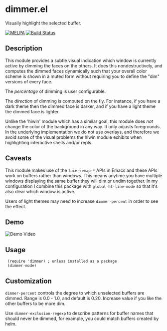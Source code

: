 # dimmer.el

Visually highlight the selected buffer.

[![MELPA](https://melpa.org/packages/dimmer-badge.svg)](https://melpa.org/#/dimmer)
[![Build Status](https://travis-ci.org/gonewest818/dimmer.el.svg?branch=master)](https://travis-ci.org/gonewest818/dimmer.el)

## Description

This module provides a subtle visual indication which window is
currently active by dimming the faces on the others.  It does this
nondestructively, and computes the dimmed faces dynamically such
that your overall color scheme is shown in a muted form without
requiring you to define the "dim" versions of every face.

The *percentage* of dimming is user configurable.

The *direction* of dimming is computed on the fly. For instance, if
you have a dark theme then the dimmed face is darker, and if you have
a light theme the dimmed face is lighter.

Unlike the 'hiwin' module which has a similar goal, this module
does *not* change the color of the background in any way.  It only
adjusts foregrounds.  In the underlying implementation we do not
use overlays, and therefore we avoid some of the visual problems
the hiwin module exhibits when highlighting interactive shells
and/or repls.

## Caveats

This module makes use of the `face-remap-*` APIs in Emacs and these
APIs work on buffers rather than windows. This means anytime you have
multiple windows displaying the same buffer they will dim or undim
together. In my configuration I combine this package with
`global-hl-line-mode` so that it's also clear which window is active.

Users of light themes may need to increase `dimmer-percent` in order
to see the effect.

## Demo

![Demo Video](https://github.com/gonewest818/dimmer.el/raw/master/doc/dimmer-demo.gif)

## Usage

     (require 'dimmer) ; unless installed as a package
     (dimmer-mode)

## Customization

`dimmer-percent` controls the degree to which unselected buffers are dimmed.
Range is 0.0 - 1.0, and default is 0.20.  Increase value if you like the other
buffers to be more dim.

Use `dimmer-exclusion-regexp` to describe patterns for buffer names that
should never be dimmed, for example, you could match buffers created by helm.
